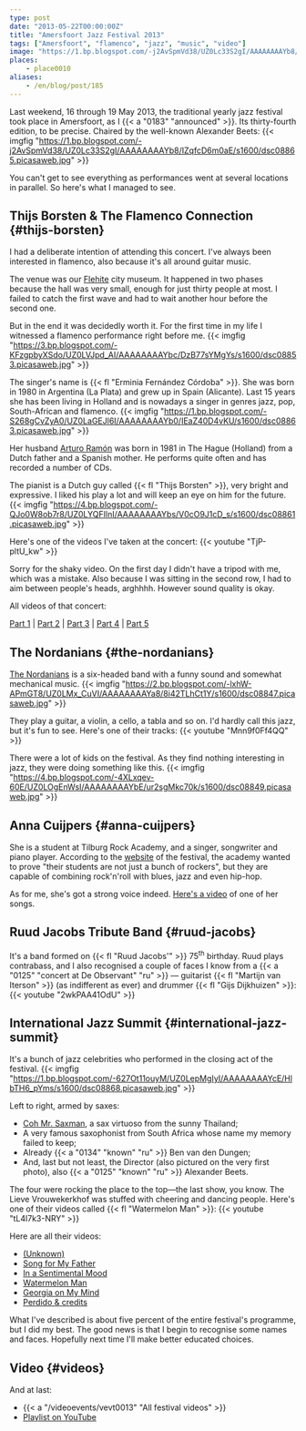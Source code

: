 ```yaml
---
type: post
date: "2013-05-22T00:00:00Z"
title: "Amersfoort Jazz Festival 2013"
tags: ["Amersfoort", "flamenco", "jazz", "music", "video"]
image: "https://1.bp.blogspot.com/-j2AvSpmVd38/UZ0Lc33S2gI/AAAAAAAAYb8/IZqfcD6m0aE/s1600/dsc08865.picasaweb.jpg"
places:
    - place0010
aliases:
    - /en/blog/post/185
---
```


Last weekend, 16 through 19 May 2013, the traditional yearly jazz festival took place in Amersfoort, as I {{< a "0183" "announced" >}}. Its thirty-fourth edition, to be precise. Chaired by the well-known Alexander Beets:
{{< imgfig "https://1.bp.blogspot.com/-j2AvSpmVd38/UZ0Lc33S2gI/AAAAAAAAYb8/IZqfcD6m0aE/s1600/dsc08865.picasaweb.jpg" >}}

<!--more-->

You can't get to see everything as performances went at several locations in parallel. So here's what I managed to see.

## Thijs Borsten & The Flamenco Connection {#thijs-borsten}

I had a deliberate intention of attending this concert. I've always been interested in flamenco, also because it's all around guitar music.

The venue was our [Flehite](http://www.museumflehite.nl/) city museum. It happened in two phases because the hall was very small, enough for just thirty people at most. I failed to catch the first wave and had to wait another hour before the second one.

But in the end it was decidedly worth it. For the first time in my life I witnessed a flamenco performance right before me.
{{< imgfig "https://3.bp.blogspot.com/-KFzgpbyXSdo/UZ0LVJpd_AI/AAAAAAAAYbc/DzB77sYMgYs/s1600/dsc08853.picasaweb.jpg" >}}

The singer's name is {{< fl "Erminia Fernández Córdoba" >}}. She was born in 1980 in Argentina (La Plata) and grew up in Spain (Alicante). Last 15 years she has been living in Holland and is nowadays a singer in genres jazz, pop, South-African and flamenco.
{{< imgfig "https://1.bp.blogspot.com/-S268gCvZyA0/UZ0LaGEJl6I/AAAAAAAAYb0/IEaZ40D4vKU/s1600/dsc08863.picasaweb.jpg" >}}

Her husband [Arturo Ramón](http://www.arturoramon.com/) was born in 1981 in The Hague (Holland) from a Dutch father and a Spanish mother. He performs quite often and has recorded a number of CDs.

The pianist is a Dutch guy called {{< fl "Thijs Borsten" >}}, very bright and expressive. I liked his play a lot and will keep an eye on him for the future.
{{< imgfig "https://4.bp.blogspot.com/-QJo0W8ob7r8/UZ0LYQFIlnI/AAAAAAAAYbs/V0cO9J1cD_s/s1600/dsc08861.picasaweb.jpg" >}}

Here's one of the videos I've taken at the concert:
{{< youtube "TjP-pltU_kw" >}}

Sorry for the shaky video. On the first day I didn't have a tripod with me, which was a mistake. Also because I was sitting in the second row, I had to aim between people's heads, arghhhh. However sound quality is okay.

All videos of that concert:

[Part 1](http://www.youtube.com/watch?v=TjP-pltU_kw) |
[Part 2](http://www.youtube.com/watch?v=a62234HbSKo) |
[Part 3](http://www.youtube.com/watch?v=DuA1Zu9Gt3A) |
[Part 4](http://www.youtube.com/watch?v=QNl4-5zddic) |
[Part 5](http://www.youtube.com/watch?v=_OdibjdsXsk)

## The Nordanians {#the-nordanians}

[The Nordanians](http://www.nordanians.com/) is a six-headed band with a funny sound and somewhat mechanical music.
{{< imgfig "https://2.bp.blogspot.com/-lxhW-APmGT8/UZ0LMx_CuVI/AAAAAAAAYa8/8i42TLhCt1Y/s1600/dsc08847.picasaweb.jpg" >}}

They play a guitar, a violin, a cello, a tabla and so on. I'd hardly call this jazz, but it's fun to see. Here's one of their tracks:
{{< youtube "Mnn9f0Ff4QQ" >}}

There were a lot of kids on the festival. As they find nothing interesting in jazz, they were doing something like this.
{{< imgfig "https://4.bp.blogspot.com/-4XLxqev-60E/UZ0LOgEnWsI/AAAAAAAAYbE/ur2sgMkc70k/s1600/dsc08849.picasaweb.jpg" >}}

## Anna Cuijpers {#anna-cuijpers}

She is a student at Tilburg Rock Academy, and a singer, songwriter and piano player. According to the [website](http://www.amersfoortjazz.nl/) of the festival, the academy wanted to prove "their students are not just a bunch of rockers", but they are capable of combining rock'n'roll with blues, jazz and even hip-hop.

As for me, she's got a strong voice indeed. [Here's a video](http://www.youtube.com/watch?v=J0i2vLF6h4A) of one of her songs.

## Ruud Jacobs Tribute Band {#ruud-jacobs}

It's a band formed on {{< fl "Ruud Jacobs'" >}} 75<sup>th</sup> birthday. Ruud plays contrabass, and I also recognised a couple of faces I know from a {{< a "0125" "concert at De Observant" "ru" >}} — guitarist {{< fl "Martijn van Iterson" >}} (as indifferent as ever) and drummer {{< fl "Gijs Dijkhuizen" >}}:
{{< youtube "2wkPAA41OdU" >}}

## International Jazz Summit {#international-jazz-summit}

It's a bunch of jazz celebrities who performed in the closing act of the festival.
{{< imgfig "https://1.bp.blogspot.com/-627Ot11ouyM/UZ0LepMgIyI/AAAAAAAAYcE/HlbTH6_pYms/s1600/dsc08868.picasaweb.jpg" >}}

Left to right, armed by saxes:

* [Coh Mr. Saxman](http://www.kohmrsaxman.com/), a sax virtuoso from the sunny Thailand;
* A very famous saxophonist from South Africa whose name my memory failed to keep;
* Already {{< a "0134" "known" "ru" >}} Ben van den Dungen;
* And, last but not least, the Director (also pictured on the very first photo), also {{< a "0125" "known" "ru" >}} Alexander Beets.

The four were rocking the place to the top—the last show, you know. The Lieve Vrouwekerkhof was stuffed with cheering and dancing people. Here's one of their videos called {{< fl "Watermelon Man" >}}:
{{< youtube "tL4l7k3-NRY" >}}

Here are all their videos:

* [(Unknown)](http://www.youtube.com/watch?v=ZwQ6gNszgE8)
* [Song for My Father](http://www.youtube.com/watch?v=0XVn3h6mOPI)
* [In a Sentimental Mood](http://www.youtube.com/watch?v=d0olUvfyyx4)
* [Watermelon Man](http://www.youtube.com/watch?v=tL4l7k3-NRY)
* [Georgia on My Mind](http://www.youtube.com/watch?v=uU1o6ivsg2c)
* [Perdido &amp; credits](http://www.youtube.com/watch?v=r1cSyZ_lXtw)

What I've described is about five percent of the entire festival's programme, but I did my best. The good news is that I begin to recognise some names and faces. Hopefully next time I'll make better educated choices.

## Video {#videos}

And at last:

* {{< a "/videoevents/vevt0013" "All festival videos" >}}
* [Playlist on YouTube](http://www.youtube.com/playlist?list=PLRtML0bqZ1ineNeyAPp-7wAvCFWk2mnf9)
